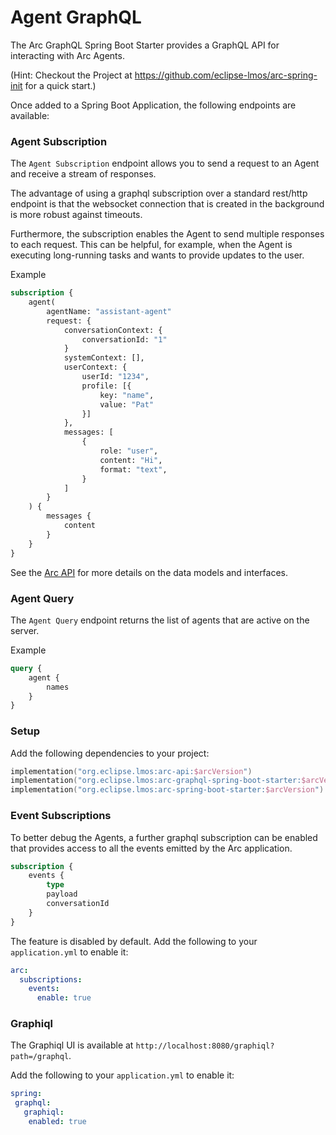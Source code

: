 
# Agent GraphQL

The Arc GraphQL Spring Boot Starter provides a GraphQL API for interacting with Arc Agents.

(Hint: Checkout the Project at https://github.com/eclipse-lmos/arc-spring-init for a quick start.)

Once added to a Spring Boot Application, the following endpoints are available:

### Agent Subscription

The `Agent Subscription` endpoint allows you to send a request to an Agent and receive a stream of responses.

The advantage of using a graphql subscription over a standard rest/http endpoint is that the 
websocket connection that is created in the background is more robust against timeouts. 

Furthermore, the subscription enables the Agent to send multiple responses to each request. 
This can be helpful, for example, when the Agent is executing long-running tasks and wants to provide updates to the user.

Example
```graphql
subscription {
    agent(
        agentName: "assistant-agent"
        request: {
            conversationContext: {
                conversationId: "1"
            }
            systemContext: [],
            userContext: {
                userId: "1234",
                profile: [{
                    key: "name",
                    value: "Pat"
                }]
            },
            messages: [
                {
                    role: "user",
                    content: "Hi",
                    format: "text",
                }
            ]
        }
    ) {
        messages {
            content
        }
    }
}
```
See the [Arc API](/docs/arc/11-api.md) for more details on the data models and interfaces.


### Agent Query

The `Agent Query` endpoint returns the list of agents that are active on the server.

Example
```graphql
query {
    agent {
        names
    }
}
```


### Setup

Add the following dependencies to your project:

```kts
implementation("org.eclipse.lmos:arc-api:$arcVersion")
implementation("org.eclipse.lmos:arc-graphql-spring-boot-starter:$arcVersion")
implementation("org.eclipse.lmos:arc-spring-boot-starter:$arcVersion") // recommended
```


### Event Subscriptions 

To better debug the Agents, a further graphql subscription can be enabled that provides access to 
all the events emitted by the Arc application.

```graphql
subscription {
    events {
        type
        payload
        conversationId
    }
}
```

The feature is disabled by default. Add the following to your `application.yml` to enable it:
```yaml
arc:
  subscriptions:
    events:
      enable: true
```

### Graphiql

The Graphiql UI is available at `http://localhost:8080/graphiql?path=/graphql`.

Add the following to your `application.yml` to enable it:
```yaml
spring:
 graphql:
   graphiql:
    enabled: true
```
